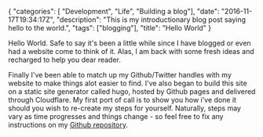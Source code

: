 {
   "categories": [ "Development", "Life", "Building a blog"],
   "date": "2016-11-17T19:34:17Z",
   "description": "This is my introductionary blog post saying hello to the world.",
   "tags": ["blogging"],
   "title": "Hello World"
}

Hello World. Safe to say it's been a little while since I have blogged or even had a website come to think of it. Alas, I am back with some fresh ideas and recharged to help you dear reader.

<!--more-->

Finally I've been able to match up my Github/Twitter handles with my website to make things alot easier to find. I've also began to build this site on a static site generator called hugo, hosted by Github pages and delivered through Cloudflare. My first port of call is to show you how i've done it should you wish to re-create my steps for yourself. Naturally, steps may vary as time progresses and things change - so feel free to fix any instructions on my [Github repository](https://github.com/Im5tu/im5tu-hugo).